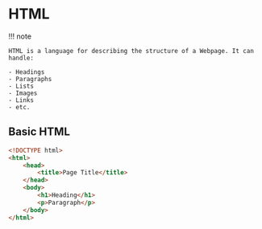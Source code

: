 # HTML

!!! note

    HTML is a language for describing the structure of a Webpage. It can handle:

    - Headings
    - Paragraphs
    - Lists
    - Images
    - Links
    - etc.

## Basic HTML

```html
<!DOCTYPE html>
<html>
    <head>
        <title>Page Title</title>
    </head>
    <body>
        <h1>Heading</h1>
        <p>Paragraph</p>
    </body>
</html>
```
